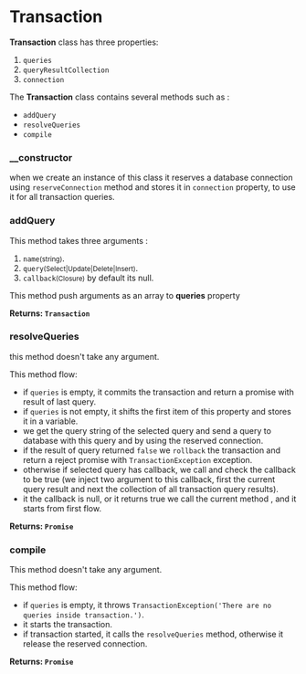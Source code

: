 # Transaction

**Transaction** class has three properties:

1. `queries`
2. `queryResultCollection`
3. `connection`

The <b>Transaction</b> class contains several methods such as :

- `addQuery`
- `resolveQueries`
- `compile`

### __constructor

when we create an instance of this class it reserves a database connection using `reserveConnection` method and stores it
in `connection` property, to use it
for all transaction queries.

### addQuery

This method takes three arguments :

1. `name`<small>(string)</small>.
2. `query`<small>(Select|Update|Delete|Insert)</small>.
3. `callback`<small>(Closure)</small> by default its null.

This method push arguments as an array to **queries** property

**Returns: `Transaction`**

### resolveQueries

this method doesn't take any argument.

This method flow:

- if `queries` is empty, it commits the transaction and return a promise with result of last query.
- if `queries` is not empty, it shifts the first item of this property and stores it in a variable.
- we get the query string of the selected query and send a query to database with this query and by using the reserved
  connection.
- if the result of query returned `false` we `rollback` the transaction and return a reject promise with
  `TransactionException` exception.
- otherwise if selected query has callback, we call and check the callback to be true (we inject two argument to this
  callback, first the current query result and next the collection of all transaction query results).
- it the callback is null, or it returns true we call the current method , and it starts from first flow.

**Returns: `Promise`**

### compile

This method doesn't take any argument.

This method flow:

- if `queries` is empty, it throws `TransactionException('There are no queries inside transaction.')`.
- it starts the transaction.
- if transaction started, it calls the `resolveQueries` method, otherwise it release the reserved connection.

**Returns: `Promise`**







